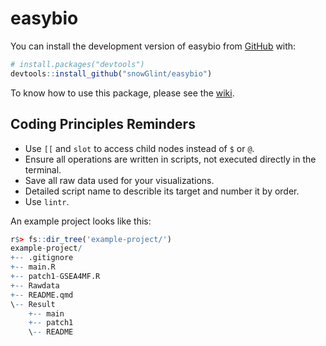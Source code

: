 
<!-- README.md is generated from README.Rmd. Please edit that file -->

# easybio

<!-- badges: start -->
<!-- badges: end -->

You can install the development version of easybio from
[GitHub](https://github.com/) with:

``` r
# install.packages("devtools")
devtools::install_github("snowGlint/easybio")
```

To know how to use this package, please see the
[wiki](https://github.com/snowGlint/easybio/wiki).

## Coding Principles Reminders

- Use `[[` and `slot` to access child nodes instead of `$` or `@`.
- Ensure all operations are written in scripts, not executed directly in
  the terminal.
- Save all raw data used for your visualizations.
- Detailed script name to describle its target and number it by order.
- Use `lintr`.

An example project looks like this:

``` r
r$> fs::dir_tree('example-project/')
example-project/
+-- .gitignore
+-- main.R
+-- patch1-GSEA4MF.R
+-- Rawdata
+-- README.qmd
\-- Result
    +-- main
    +-- patch1
    \-- README
```
